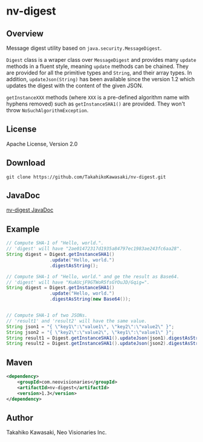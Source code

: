 nv-digest
=========

Overview
--------

Message digest utility based on `java.security.MessageDigest`.

`Digest` class is a wraper class over `MessageDigest` and provides
many `update` methods in a fluent style, meaning `update` methods
can be chained. They are provided for all the primitive types and
`String`, and their array types. In addition, `updateJson(String)`
has been available since the version 1.2 which updates the digest
with the content of the given JSON.

`getInstanceXXX` methods (where `XXX` is a pre-defined algorithm
name with hyphens removed) such as `getInstanceSHA1()` are
provided. They won't throw `NoSuchAlgorithmException`.


License
-------

Apache License, Version 2.0


Download
--------

    git clone https://github.com/TakahikoKawasaki/nv-digest.git


JavaDoc
-------

[nv-digest JavaDoc](http://TakahikoKawasaki.github.com/nv-digest/)



Example
-------

```java
// Compute SHA-1 of "Hello, world.".
// 'digest' will have "2ae01472317d1935a84797ec1983ae243fc6aa28".
String digest = Digest.getInstanceSHA1()
                .update("Hello, world.")
                .digestAsString();

// Compute SHA-1 of "Hello, world." and ge the result as Base64.
// 'digest' will have "KuAUcjF9GTWoR5fsGYOuJD/Gqig=".
String digest = Digest.getInstanceSHA1()
                .update("Hello, world.")
                .digestAsString(new Base64());


// Compute SHA-1 of two JSONs.
// 'result1' and 'result2' will have the same value.
String json1 = "{ \"key1\":\"value1\", \"key2\":\"value2\" }";
String json2 = "{ \"key2\":\"value2\", \"key1\":\"value1\" }";
String result1 = Digest.getInstanceSHA1().updateJson(json1).digestAsString();
String result2 = Digest.getInstanceSHA1().updateJson(json2).digestAsString();
```


Maven
-----

```xml
<dependency>
    <groupId>com.neovisionaries</groupId>
    <artifactId>nv-digest</artifactId>
    <version>1.3</version>
</dependency>
```


Author
------

Takahiko Kawasaki, Neo Visionaries Inc.

